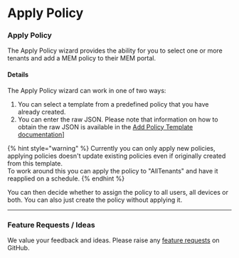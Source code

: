 # Apply Policy

### Apply Policy

The Apply Policy wizard provides the ability for you to select one or more tenants and add a MEM policy to their MEM portal.

#### Details <a href="#applypolicy-details" id="applypolicy-details"></a>

The Apply Policy wizard can work in one of two ways:

1. You can select a template from a predefined policy that you have already created.
2. You can enter the raw JSON. Please note that information on how to obtain the raw JSON is available in the [Add Policy Template documentation](https://github.com/KelvinTegelaar/CIPP/blob/website/docs/user/user-documentation/endpoint/mem/\[https:/cipp.app/docs/user/usingcipp/endpointmanagement/mempolicytemplates/README.md#add-policy-template]\(https://docs.cipp.app/user-documentation/endpoint/mem/add-policy-template\))]

{% hint style="warning" %}
Currently you can only apply new policies, applying policies doesn't update existing policies even if originally created from this template. \
To work around this you can apply the policy to "AllTenants" and have it reapplied on a schedule.
{% endhint %}

You can then decide whether to assign the policy to all users, all devices or both. You can also just create the policy without applying it.



***

### Feature Requests / Ideas

We value your feedback and ideas. Please raise any [feature requests](https://github.com/KelvinTegelaar/CIPP/issues/new?assignees=\&labels=enhancement%2Cno-priority\&projects=\&template=feature.yml\&title=%5BFeature+Request%5D%3A+) on GitHub.
